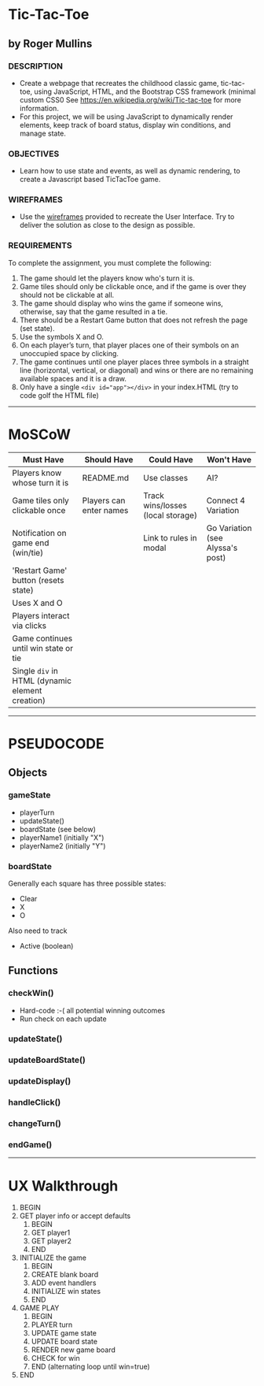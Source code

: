 # Tic-Tac-Toe
## by Roger Mullins

### DESCRIPTION
- Create a webpage that recreates the childhood classic game, tic-tac-toe, using JavaScript, HTML, and the Bootstrap CSS framework (minimal custom CSS0
See https://en.wikipedia.org/wiki/Tic-tac-toe for more information.
- For this project, we will be using JavaScript to dynamically render elements, keep track of board status, display win conditions, and manage state.

### OBJECTIVES
- Learn how to use state and events, as well as dynamic rendering, to create a Javascript based TicTacToe game.

### WIREFRAMES
- Use the [wireframes](https://drive.google.com/file/d/1eHwwH_b9VLZCISCSn1M5zH8pfVtkQslz/view?usp=sharing) provided to recreate the User Interface.  Try to deliver the solution as close to the design as possible.

### REQUIREMENTS
To complete the assignment, you must complete the following:
1. The game should let the players know who's turn it is.
1. Game tiles should only be clickable once, and if the game is over they should not be clickable at all.
1. The game should display who wins the game if someone wins, otherwise, say that the game resulted in a tie.
1. There should be a Restart Game button that does not refresh the page (set state).
1. Use the symbols X and O.
1. On each player’s turn, that player places one of their symbols on an unoccupied space by clicking.
1. The game continues until one player places three symbols in a straight line (horizontal, vertical, or diagonal) and wins or there are no remaining available spaces and it is a draw.
1. Only have a single `<div id="app"></div>` in your index.HTML (try to code golf the HTML file)

---

# MoSCoW

|Must Have|Should Have|Could Have|Won't Have
|---|---|---|---|
|Players know whose turn it is|README.md |Use classes |AI? |
|Game tiles only clickable once|Players can enter names |Track wins/losses (local storage) |Connect 4 Variation |
|Notification on game end (win/tie)| |Link to rules in modal |Go Variation (see Alyssa's post) |
|'Restart Game' button (resets state)| | | |
|Uses X and O| | | |
|Players interact via clicks| | | | 
|Game continues until win state or tie| | | |
|Single `div` in HTML (dynamic element creation)| | | |


---

# PSEUDOCODE

## Objects

### gameState
- playerTurn
- updateState()
- boardState (see below)
- playerName1 (initially "X")
- playerName2 (initially "Y")

### boardState
Generally each square has three possible states:
- Clear
- X
- O

Also need to track
- Active (boolean)

## Functions

### checkWin()
- Hard-code :-( all potential winning outcomes
- Run check on each update

### updateState()

### updateBoardState()

### updateDisplay()

### handleClick()

### changeTurn()

### endGame()
---
# UX Walkthrough
1. BEGIN
1. GET player info or accept defaults
    1. BEGIN
    1. GET player1
    1. GET player2
    1. END
1. INITIALIZE the game
    1. BEGIN
    1. CREATE blank board
    1. ADD event handlers
    1. INITIALIZE win states
    1. END
1. GAME PLAY
    1. BEGIN
    1. PLAYER turn
    1. UPDATE game state
    1. UPDATE board state
    1. RENDER new game board
    1. CHECK for win
    1. END (alternating loop until win=true)
1. END


